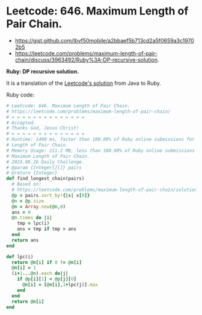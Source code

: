 # Leetcode: 646. Maximum Length of Pair Chain.

- https://gist.github.com/lbvf50mobile/a2bbaef5b713cd2a5f0659a3c19702b5
- https://leetcode.com/problems/maximum-length-of-pair-chain/discuss/3963492/Ruby%3A-DP-recursive-solution.

**Ruby: DP recursive solution.**


It is a translation of the [Leetcode's solution](https://leetcode.com/problems/maximum-length-of-pair-chain/solution/) from Java to Ruby.

Ruby code:
```Ruby
# Leetcode: 646. Maximum Length of Pair Chain.
# https://leetcode.com/problems/maximum-length-of-pair-chain/
# = = = = = = = = = = = = = =
# Accepted.
# Thanks God, Jesus Christ!
# = = = = = = = = = = = = = =
# Runtime: 1490 ms, faster than 100.00% of Ruby online submissions for Maximum
# Length of Pair Chain.
# Memory Usage: 211.2 MB, less than 100.00% of Ruby online submissions for
# Maximum Length of Pair Chain.
# 2023.08.26 Daily Challenge.
# @param {Integer[][]} pairs
# @return {Integer}
def find_longest_chain(pairs)
  # Based on:
  # https://leetcode.com/problems/maximum-length-of-pair-chain/solution/
  @p = pairs.sort_by!{|x| x[0]}
  @n = @p.size
  @m = Array.new(@n,0)
  ans = 0
  @n.times do |i|
    tmp = lpc(i)
    ans = tmp if tmp > ans
  end
  return ans
end

def lpc(i)
  return @m[i] if 0 != @m[i]
  @m[i] = 1
  (i+1...@n).each do|j|
    if @p[i][1] < @p[j][0]
      @m[i] = [@m[i],1+lpc(j)].max
    end
  end
  return @m[i]
end
```
